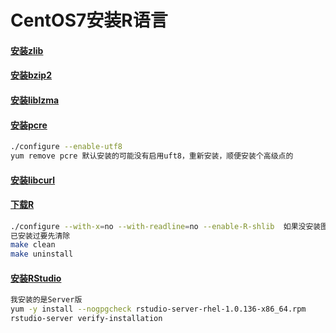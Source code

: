 # CentOS7安装R语言
#### [安装zlib](http://www.zlib.net/)
#### [安装bzip2](http://www.bzip.org/downloads.html)
#### [安装liblzma](http://tukaani.org/xz/)
#### [安装pcre](https://ftp.pcre.org/pub/pcre/)
```sh
./configure --enable-utf8 
yum remove pcre 默认安装的可能没有启用uft8，重新安装，顺便安装个高级点的
```
#### [安装libcurl](https://curl.haxx.se/libcurl/)

#### [下载R](https://www.r-project.org/)
```sh
./configure --with-x=no --with-readline=no --enable-R-shlib  如果没安装图形界面需要此参数
已安装过要先清除
make clean
make uninstall
```
#### [安装RStudio](https://www.rstudio.com/)
```sh
我安装的是Server版
yum -y install --nogpgcheck rstudio-server-rhel-1.0.136-x86_64.rpm
rstudio-server verify-installation
```
